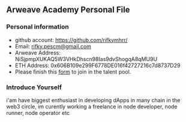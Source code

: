 ## Arweave Academy Personal File

### Personal information

- github account: https://github.com/rifkymhrr/
- Email: rifky.pescm@gmail.com
- Arweave Address: NiSjpmpXUKAQ5W3VHkDhscn98Ias9dvShogqA8qMU9U
- ETH Address: 0x606B109e299F6778DE016f42727216c7d8737D29
- Please finish this [form](https://docs.google.com/forms/d/e/1FAIpQLSfWA5fIIcBgmRppm3jNz5vmf9Mai_QMVil-2pO4r7YKn_Zhtw/viewform?usp=sf_link) to join in the talent pool.

### Introduce Yourself
 i'am have biggest enthusiast in developing dApps in many chain in the web3 circle, im curently working a freelance in node developer, node runner, node operator etc
